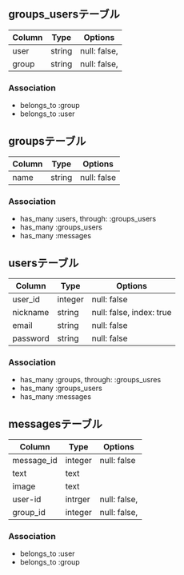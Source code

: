 ## groups_usersテーブル
|Column|Type|Options|
|------|----|-------|
|user|string|null: false, |
|group|string|null: false, |
### Association
- belongs_to :group
- belongs_to :user

## groupsテーブル
|Column|Type|Options|
|------|----|-------|
|name|string|null: false|
### Association
- has_many :users, through: :groups_users
- has_many :groups_users
- has_many :messages

## usersテーブル
|Column|Type|Options|
|------|----|-------|
|user_id|integer|null: false|
|nickname|string|null: false, index: true|
|email|string|null: false|
|password|string|null: false|
### Association
- has_many :groups, through: :groups_usres
- has_many :groups_users
- has_many :messages

## messagesテーブル
|Column|Type|Options|
|------|----|-------|
|message_id|integer|null: false|
|text|text||
|image|text||
|user-id|intrger|null: false, |
|group_id|integer|null: false, |
### Association
- belongs_to :user
- belongs_to :group